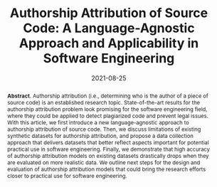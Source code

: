 ---
title: "Authorship Attribution of Source Code: A Language-Agnostic Approach and Applicability in Software Engineering"
authors: '<i>Egor Bogomolov, Vladimir Kovalenko, Yurii Rebryk, Alberto Bacchelli, and Timofey Bryksin</i>'
status: "published"
collection: publications
permalink: /publication/2021-08-25-authorship-attribution
date: 2021-08-25
venue: "proceedings of <b>ESEC/FSE'21</b>"
pdf: 'https://arxiv.org/pdf/2001.11593.pdf'
data: 'https://github.com/JetBrains-Research/authorship-detection'
paperurl: 'https://doi.org/10.1145/3468264.3468606'
abstract: "<p><b>Abstract</b>. Authorship attribution (i.e., determining who is the author of a piece of source code) is an established research topic. State-of-the-art results for the authorship attribution problem look promising for the software engineering field, where they could be applied to detect plagiarized code and prevent legal issues. With this article, we first introduce a new language-agnostic approach to authorship attribution of source code. Then, we discuss limitations of existing synthetic datasets for authorship attribution, and propose a data collection approach that delivers datasets that better reflect aspects important for potential practical use in software engineering. Finally, we demonstrate that high accuracy of authorship attribution models on existing datasets drastically drops when they are evaluated on more realistic data. We outline next steps for the design and evaluation of authorship attribution models that could bring the research efforts closer to practical use for software engineering.</p>"
---